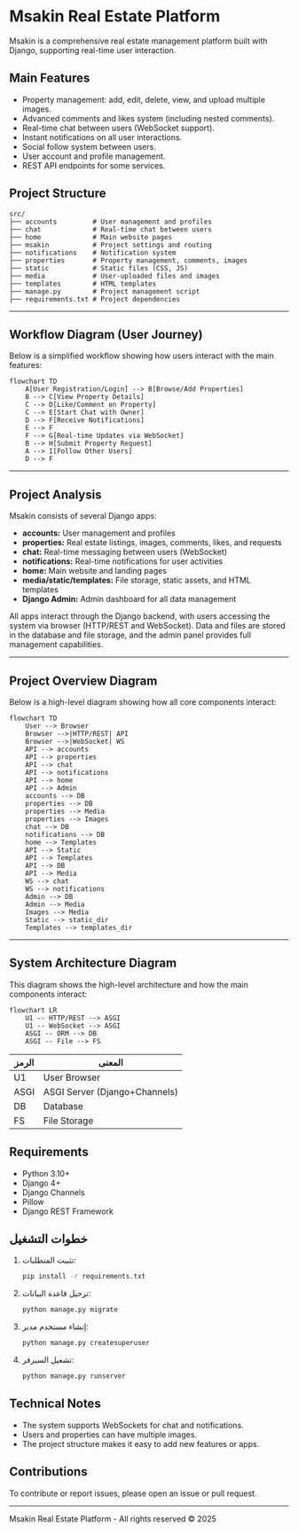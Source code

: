 # Msakin Real Estate Platform

Msakin is a comprehensive real estate management platform built with Django, supporting real-time user interaction.

## Main Features
- Property management: add, edit, delete, view, and upload multiple images.
- Advanced comments and likes system (including nested comments).
- Real-time chat between users (WebSocket support).
- Instant notifications on all user interactions.
- Social follow system between users.
- User account and profile management.
- REST API endpoints for some services.

## Project Structure
```
src/
├── accounts         # User management and profiles
├── chat             # Real-time chat between users
├── home             # Main website pages
├── msakin           # Project settings and routing
├── notifications    # Notification system
├── properties       # Property management, comments, images
├── static           # Static files (CSS, JS)
├── media            # User-uploaded files and images
├── templates        # HTML templates
├── manage.py        # Project management script
├── requirements.txt # Project dependencies
```

---

## Workflow Diagram (User Journey)
Below is a simplified workflow showing how users interact with the main features:

```mermaid
flowchart TD
    A[User Registration/Login] --> B[Browse/Add Properties]
    B --> C[View Property Details]
    C --> D[Like/Comment on Property]
    C --> E[Start Chat with Owner]
    D --> F[Receive Notifications]
    E --> F
    F --> G[Real-time Updates via WebSocket]
    B --> H[Submit Property Request]
    A --> I[Follow Other Users]
    D --> F
```

---

## Project Analysis
Msakin consists of several Django apps:
- **accounts:** User management and profiles
- **properties:** Real estate listings, images, comments, likes, and requests
- **chat:** Real-time messaging between users (WebSocket)
- **notifications:** Real-time notifications for user activities
- **home:** Main website and landing pages
- **media/static/templates:** File storage, static assets, and HTML templates
- **Django Admin:** Admin dashboard for all data management

All apps interact through the Django backend, with users accessing the system via browser (HTTP/REST and WebSocket). Data and files are stored in the database and file storage, and the admin panel provides full management capabilities.

---

## Project Overview Diagram
Below is a high-level diagram showing how all core components interact:

```mermaid
flowchart TD
    User --> Browser
    Browser -->|HTTP/REST| API
    Browser -->|WebSocket| WS
    API --> accounts
    API --> properties
    API --> chat
    API --> notifications
    API --> home
    API --> Admin
    accounts --> DB
    properties --> DB
    properties --> Media
    properties --> Images
    chat --> DB
    notifications --> DB
    home --> Templates
    API --> Static
    API --> Templates
    API --> DB
    API --> Media
    WS --> chat
    WS --> notifications
    Admin --> DB
    Admin --> Media
    Images --> Media
    Static --> static_dir
    Templates --> templates_dir
```

---

## System Architecture Diagram
This diagram shows the high-level architecture and how the main components interact:

```mermaid
flowchart LR
    U1 -- HTTP/REST --> ASGI
    U1 -- WebSocket --> ASGI
    ASGI -- ORM --> DB
    ASGI -- File --> FS
```

| الرمز | المعنى                       |
|-------|------------------------------|
| U1    | User Browser                 |
| ASGI  | ASGI Server (Django+Channels)|
| DB    | Database                     |
| FS    | File Storage                 |


## Requirements
- Python 3.10+
- Django 4+
- Django Channels
- Pillow
- Django REST Framework

## خطوات التشغيل
1. تثبيت المتطلبات:
   ```bash
   pip install -r requirements.txt
   ```
2. ترحيل قاعدة البيانات:
   ```bash
   python manage.py migrate
   ```
3. إنشاء مستخدم مدير:
   ```bash
   python manage.py createsuperuser
   ```
4. تشغيل السيرفر:
   ```bash
   python manage.py runserver
   ```

## Technical Notes
- The system supports WebSockets for chat and notifications.
- Users and properties can have multiple images.
- The project structure makes it easy to add new features or apps.

## Contributions
To contribute or report issues, please open an issue or pull request.

---

Msakin Real Estate Platform - All rights reserved © 2025
